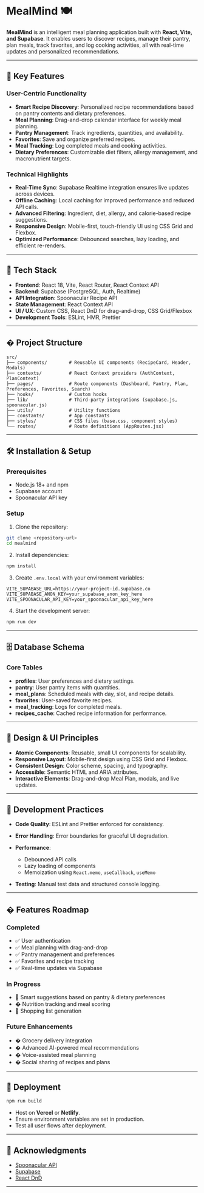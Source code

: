 # MealMind 🍽️

**MealMind** is an intelligent meal planning application built with **React, Vite, and Supabase**. It enables users to discover recipes, manage their pantry, plan meals, track favorites, and log cooking activities, all with real-time updates and personalized recommendations.

---

## 🌟 Key Features

### User-Centric Functionality

* **Smart Recipe Discovery**: Personalized recipe recommendations based on pantry contents and dietary preferences.
* **Meal Planning**: Drag-and-drop calendar interface for weekly meal planning.
* **Pantry Management**: Track ingredients, quantities, and availability.
* **Favorites**: Save and organize preferred recipes.
* **Meal Tracking**: Log completed meals and cooking activities.
* **Dietary Preferences**: Customizable diet filters, allergy management, and macronutrient targets.

### Technical Highlights

* **Real-Time Sync**: Supabase Realtime integration ensures live updates across devices.
* **Offline Caching**: Local caching for improved performance and reduced API calls.
* **Advanced Filtering**: Ingredient, diet, allergy, and calorie-based recipe suggestions.
* **Responsive Design**: Mobile-first, touch-friendly UI using CSS Grid and Flexbox.
* **Optimized Performance**: Debounced searches, lazy loading, and efficient re-renders.

---

## 🚀 Tech Stack

* **Frontend**: React 18, Vite, React Router, React Context API
* **Backend**: Supabase (PostgreSQL, Auth, Realtime)
* **API Integration**: Spoonacular Recipe API
* **State Management**: React Context API
* **UI / UX**: Custom CSS, React DnD for drag-and-drop, CSS Grid/Flexbox
* **Development Tools**: ESLint, HMR, Prettier

---

## � Project Structure

```
src/
├── components/        # Reusable UI components (RecipeCard, Header, Modals)
├── contexts/          # React Context providers (AuthContext, PlanContext)
├── pages/             # Route components (Dashboard, Pantry, Plan, Preferences, Favorites, Search)
├── hooks/             # Custom hooks
├── lib/               # Third-party integrations (supabase.js, spoonacular.js)
├── utils/             # Utility functions
├── constants/         # App constants
├── styles/            # CSS files (base.css, component styles)
└── routes/            # Route definitions (AppRoutes.jsx)
```

---

## 🛠 Installation & Setup

### Prerequisites

* Node.js 18+ and npm
* Supabase account
* Spoonacular API key

### Setup

1. Clone the repository:

```bash
git clone <repository-url>
cd mealmind
```

2. Install dependencies:

```bash
npm install
```

3. Create `.env.local` with your environment variables:

```env
VITE_SUPABASE_URL=https://your-project-id.supabase.co
VITE_SUPABASE_ANON_KEY=your_supabase_anon_key_here
VITE_SPOONACULAR_API_KEY=your_spoonacular_api_key_here
```

4. Start the development server:

```bash
npm run dev
```

---

## 🗄 Database Schema

### Core Tables

* **profiles**: User preferences and dietary settings.
* **pantry**: User pantry items with quantities.
* **meal\_plans**: Scheduled meals with day, slot, and recipe details.
* **favorites**: User-saved favorite recipes.
* **meal\_tracking**: Logs for completed meals.
* **recipes\_cache**: Cached recipe information for performance.

---

## 🎨 Design & UI Principles

* **Atomic Components**: Reusable, small UI components for scalability.
* **Responsive Layout**: Mobile-first design using CSS Grid and Flexbox.
* **Consistent Design**: Color scheme, spacing, and typography.
* **Accessible**: Semantic HTML and ARIA attributes.
* **Interactive Elements**: Drag-and-drop Meal Plan, modals, and live updates.

---

## 🔧 Development Practices

* **Code Quality**: ESLint and Prettier enforced for consistency.
* **Error Handling**: Error boundaries for graceful UI degradation.
* **Performance**:

  * Debounced API calls
  * Lazy loading of components
  * Memoization using `React.memo`, `useCallback`, `useMemo`
* **Testing**: Manual test data and structured console logging.

---

## � Features Roadmap

### Completed

* ✅ User authentication
* ✅ Meal planning with drag-and-drop
* ✅ Pantry management and preferences
* ✅ Favorites and recipe tracking
* ✅ Real-time updates via Supabase

### In Progress

* 🔄 Smart suggestions based on pantry & dietary preferences
* � Nutrition tracking and meal scoring
* 🔄 Shopping list generation

### Future Enhancements

* � Grocery delivery integration
* � Advanced AI-powered meal recommendations
* � Voice-assisted meal planning
* � Social sharing of recipes and plans

---

## 🚀 Deployment

```bash
npm run build
```

* Host on **Vercel** or **Netlify**.
* Ensure environment variables are set in production.
* Test all user flows after deployment.

---

## 🙏 Acknowledgments

* [Spoonacular API](https://spoonacular.com/food-api)
* [Supabase](https://supabase.com)
* [React DnD](https://react-dnd.github.io/react-dnd/)

---


